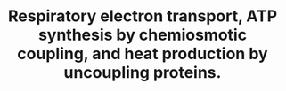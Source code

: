 ---
annotations:
- type: Pathway Ontology
  value: energy metabolic pathway
authors:
- MaintBot
- Thomas
- Egonw
- ReactomeTeam
- Anwesha
description: Oxidation of fatty acids and pyruvate in the mitochondrial matrix yield
  large amounts of NADH. The respiratory electron transport chain couples the re-oxidation
  of this NADH to NAD+ to the export of protons from the mitochonrial matrix, generating
  a chemiosmotic gradient across the inner mitochondrial membrane. This gradient is
  used to drive the synthesis of ATP; it can also be bypassed by uncoupling proteins
  to generate heat, a reaction in brown fat that may be important in regulation of
  body temperature in newborn children.  View original pathway at [http://www.reactome.org/PathwayBrowser/#DIAGRAM=163200
  Reactome].
last-edited: 2021-01-25
organisms:
- Homo sapiens
redirect_from:
- /index.php/Pathway:WP1902
- /instance/WP1902
schema-jsonld:
- '@context': https://schema.org/
  '@id': https://wikipathways.github.io/pathways/WP1902.html
  '@type': Dataset
  creator:
    '@type': Organization
    name: WikiPathways
  description: Oxidation of fatty acids and pyruvate in the mitochondrial matrix yield
    large amounts of NADH. The respiratory electron transport chain couples the re-oxidation
    of this NADH to NAD+ to the export of protons from the mitochonrial matrix, generating
    a chemiosmotic gradient across the inner mitochondrial membrane. This gradient
    is used to drive the synthesis of ATP; it can also be bypassed by uncoupling proteins
    to generate heat, a reaction in brown fat that may be important in regulation
    of body temperature in newborn children.  View original pathway at [http://www.reactome.org/PathwayBrowser/#DIAGRAM=163200
    Reactome].
  keywords:
  - 'ETFA(1-?) '
  - 'NDUFV3 '
  - 'TIMMDC1 '
  - ETFDH
  - 4Fe-4S
  - ETF:FADH2
  - 'NDUFA1 '
  - 'ATP5H '
  - NDUF:4Fe-4S subunits
  - 'NDUFAF4 '
  - MT-ND4
  - PM20D1
  - 'NDUFAF3 '
  - Mitochondrial Fatty
  - UCP dimer
  - 'MT-CYB '
  - 'MT-ATP6 '
  - 'GTP '
  - 'ATP5E '
  - 'NDUFA11 '
  - ATPase:ADP:Pi
  - 'COX11 '
  - TIMMDC1
  - IP subcomplex
  - Complex I
  - 'NDUFB1 '
  - 'NDUFA10 '
  - 'SDHB '
  - 'FMN '
  - 'ATP5J '
  - 'NDUFS1 '
  - '"head-out" complex'
  - 'TMEM126B '
  - 'NUBPL '
  - MT-ND1
  - 'MT-CO2 '
  - H2O
  - 'FAD '
  - CoQ
  - 'NDUFS2 '
  - 'ATP5G1 '
  - NDUFV1
  - 'NDUFS7 '
  - QH2
  - 'ETFB '
  - 'ATP5O '
  - Cytochrome c oxidase
  - 815kDa complex
  - 550kDa complex
  - c reductase
  - oleoyl-Phe
  - 'NDUFC1 '
  - Purine nucleotide
  - 'ATP5B '
  - 'NDUFAF2 '
  - NDUFS4
  - 'COX5A '
  - 370 kDa subcomplex
  - 'ATP5S '
  - 'NDUFV2 '
  - 'NDUFV1 '
  - 'NDUFA12 '
  - proteins
  - COX ancilliary
  - MT-ND6
  - NDUFS7:4Fe-4S
  - MT-ND5
  - 'NDUFA2 '
  - NDUFV2:4Fe-4S
  - 'Heme 2 cytochrome c1 cofactor '
  - 'NDUFB10 '
  - 'NDUFA3 '
  - NDUFA12
  - 'ACAD9 '
  - F1Fo ATP synthase
  - 'ATP5J2 '
  - 'MT-CO1 '
  - 'UQCRFS1(79-274) '
  - Cytochrome c
  - 'SCO2 '
  - NDUFAF2
  - NDUFV2
  - 'CYCS '
  - '"head-in" complex'
  - Intermediate 1
  - 'Fatty Acid anion "head-in" '
  - 'NDUFS4 '
  - '4Fe-4S '
  - Fatty Acid anion
  - 'NDUFAF6 '
  - Pi
  - 'NDUFC2 '
  - 'MT-ND2 '
  - Ketone body
  - 'NDUFS6 '
  - HP subcomplex
  - 'NDUFB5 '
  - 'UCP3 '
  - ATP
  - NAD+
  - 'NDUFS8 '
  - 'CuA '
  - 'NDUFB3 '
  - L-Phe
  - 'MT-CO3 '
  - 'COX14 '
  - 'Heme bL '
  - NDUF subunits
  - 'UQCR11 '
  - 'SDHC '
  - NDUFAF5
  - 'ferriheme '
  - COX11,14,16,18,20
  - Acid Beta-Oxidation
  - 'UQCRQ '
  - 'COX18 '
  - ATPase:ATP
  - 'ATP '
  - FMN
  - NUBPL
  - 'NDUFB9 '
  - NUBPL:4Fe-4S
  - 980kDa complex
  - 'MT-ND3 '
  - 'NDUFAB1 '
  - 'SURF1 '
  - 'ATP5A1 '
  - 'Heme 1 cytochrome c1 cofactor '
  - ETF:FAD
  - 'UCP2 '
  - 'Fatty Acid anion "head-out" '
  - 'COQ10B '
  - 'MT-ND1 '
  - dehydrogenase
  - '"head-in"'
  - 'MT-ND4 '
  - NDUFAF6
  - 'COQ10A '
  - ADP
  - NDUFAF7:NDUFS2:2x4Fe-4S
  - 'COX4I1 '
  - 'NDUFAF7 '
  - FADH2
  - 'ATP5C1 '
  - 'UQCRB '
  - 'COX16 '
  - 'Iron Sulphur Cluster '
  - LCFA
  - 'NDUFB6 '
  - NDUFV1:4Fe-4S:FMN
  - '"head-out"'
  - 'UQCRH '
  - 'MT-ND6 '
  - NADH
  - 'NDUFA4 '
  - 'NDUFB7 '
  - 'SCO1 '
  - (oxidised)
  - NDUFS6
  - H+
  - NDUFS1:2x4Fe-4S
  - NDUFB6
  - 315kDa subcomplex
  - NDUFA9:FAD
  - 'NDUFA8 '
  - MCIA complex
  - 'NDUFAF5 '
  - 'ADP '
  - 'ferroheme '
  - NDUFV3
  - 'ATP5G3 '
  - 'MT-ND5 '
  - 'SLC25A14 '
  - 'NDUFAF1 '
  - 'NDUFA6 '
  - 'NDUFA13 '
  - NDUFS8:2x4Fe-4S
  - 'NDUFB4 '
  - NDUFAF4
  - 'NDUFB11 '
  - '2Fe-2S '
  - 'ATP5F1 '
  - (reduced)
  - Fatty Acid "head-in"
  - 'MT-ATP8 '
  - 'UQCRC1 '
  - 'FADH2 '
  - 'FA anion:UCP dimer '
  - NDUFS3
  - oleate
  - 'UQCR10 '
  - 'NDUFB2 '
  - 'ECSIT '
  - COQ10A,B
  - 'UQCRC2 '
  - 'COX7A2L '
  - complex (reduced)
  - 'TACO1 '
  - 'NDUFS5 '
  - 'NDUFA9 '
  - 'LRPPRC '
  - O2
  - NDUFS5
  - MT-ND3
  - 'SLC25A27 '
  - NDUFAF7
  - 'ATP5L '
  - 'ATP5D '
  - COX19
  - 'COX6A1 '
  - 'COX8A '
  - 'COX5B '
  - SDH complex (ox.)
  - 'NDUFS3 '
  - Intermediate 2
  - FP subcomplex
  - 'COX6B1 '
  - 'SDHA '
  - Succinate
  - 'adenosine 5''-monophosphate '
  - MT-ND2
  - TRAP1
  - 'Pi '
  - FA anion:UCP dimer
  - NDUFAF3
  - 'NDUFA7 '
  - 'GDP '
  - 'SDHD '
  - 'ATP5G2 '
  - 'NDUFA5 '
  - FAD
  - Fatty Acid
  - Ubiquinol-cytochrome
  - 'COX6C(3-75) '
  - 'ATP5I '
  - 'COX20 '
  - 'UCP1 '
  - 'CYC1 '
  - 'COX7C '
  - 'COX7B '
  - metabolism
  - 'NDUFB8 '
  license: CC0
  name: Respiratory electron transport, ATP synthesis by chemiosmotic coupling, and
    heat production by uncoupling proteins.
seo: CreativeWork
title: Respiratory electron transport, ATP synthesis by chemiosmotic coupling, and
  heat production by uncoupling proteins.
wpid: WP1902
---